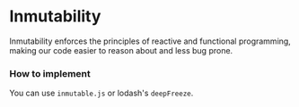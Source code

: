 # Inmutability

Inmutability enforces the principles of reactive and functional programming, making our code easier to reason about and less bug prone.

### How to implement
You can use `inmutable.js` or lodash's `deepFreeze`.
